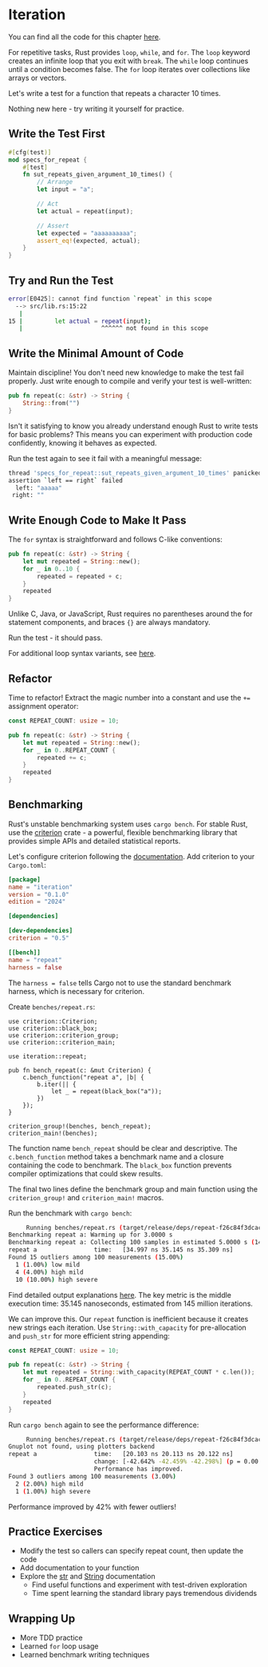 # Iteration

You can find all the code for this chapter [here](https://github.com/PeppyDays/learn-rust-with-tests/tree/main/examples/iteration).

For repetitive tasks, Rust provides `loop`, `while`, and `for`. The `loop` keyword creates an infinite loop that you exit with `break`. The `while` loop continues until a condition becomes false. The `for` loop iterates over collections like arrays or vectors.

Let's write a test for a function that repeats a character 10 times.

Nothing new here - try writing it yourself for practice.

## Write the Test First

```rust
#[cfg(test)]
mod specs_for_repeat {
    #[test]
    fn sut_repeats_given_argument_10_times() {
        // Arrange
        let input = "a";

        // Act
        let actual = repeat(input);

        // Assert
        let expected = "aaaaaaaaaa";
        assert_eq!(expected, actual);
    }
}
```

## Try and Run the Test

```bash
error[E0425]: cannot find function `repeat` in this scope
  --> src/lib.rs:15:22
   |
15 |         let actual = repeat(input);
   |                      ^^^^^^ not found in this scope
```

## Write the Minimal Amount of Code

Maintain discipline! You don't need new knowledge to make the test fail properly. Just write enough to compile and verify your test is well-written:

```rust
pub fn repeat(c: &str) -> String {
    String::from("")
}
```

Isn't it satisfying to know you already understand enough Rust to write tests for basic problems? This means you can experiment with production code confidently, knowing it behaves as expected.

Run the test again to see it fail with a meaningful message:

```bash
thread 'specs_for_repeat::sut_repeats_given_argument_10_times' panicked at src/lib.rs:19:9:
assertion `left == right` failed
  left: "aaaaa"
 right: ""
```

## Write Enough Code to Make It Pass

The `for` syntax is straightforward and follows C-like conventions:

```rust
pub fn repeat(c: &str) -> String {
    let mut repeated = String::new();
    for _ in 0..10 {
        repeated = repeated + c;
    }
    repeated
}
```

Unlike C, Java, or JavaScript, Rust requires no parentheses around the for statement components, and braces `{}` are always mandatory.

Run the test - it should pass.

For additional loop syntax variants, see [here](https://doc.rust-lang.org/stable/rust-by-example/flow_control.html).

## Refactor

Time to refactor! Extract the magic number into a constant and use the `+=` assignment operator:

```rust
const REPEAT_COUNT: usize = 10;

pub fn repeat(c: &str) -> String {
    let mut repeated = String::new();
    for _ in 0..REPEAT_COUNT {
        repeated += c;
    }
    repeated
}
```

## Benchmarking

Rust's unstable benchmarking system uses `cargo bench`. For stable Rust, use the [criterion](https://github.com/bheisler/criterion.rs) crate - a powerful, flexible benchmarking library that provides simple APIs and detailed statistical reports.

Let's configure criterion following the [documentation](https://bheisler.github.io/criterion.rs/book/getting_started.html). Add criterion to your `Cargo.toml`:

```toml
[package]
name = "iteration"
version = "0.1.0"
edition = "2024"

[dependencies]

[dev-dependencies]
criterion = "0.5"

[[bench]]
name = "repeat"
harness = false
```

The `harness = false` tells Cargo not to use the standard benchmark harness, which is necessary for criterion.

Create `benches/repeat.rs`:

```rust,ignore
use criterion::Criterion;
use criterion::black_box;
use criterion::criterion_group;
use criterion::criterion_main;

use iteration::repeat;

pub fn bench_repeat(c: &mut Criterion) {
    c.bench_function("repeat a", |b| {
        b.iter(|| {
            let _ = repeat(black_box("a"));
        })
    });
}

criterion_group!(benches, bench_repeat);
criterion_main!(benches);
```

The function name `bench_repeat` should be clear and descriptive. The `c.bench_function` method takes a benchmark name and a closure containing the code to benchmark. The `black_box` function prevents compiler optimizations that could skew results.

The final two lines define the benchmark group and main function using the `criterion_group!` and `criterion_main!` macros.

Run the benchmark with `cargo bench`:

```bash
     Running benches/repeat.rs (target/release/deps/repeat-f26c84f3dcacddd5)
Benchmarking repeat a: Warming up for 3.0000 s
Benchmarking repeat a: Collecting 100 samples in estimated 5.0000 s (145M iterations)
repeat a                time:   [34.997 ns 35.145 ns 35.309 ns]
Found 15 outliers among 100 measurements (15.00%)
  1 (1.00%) low mild
  4 (4.00%) high mild
  10 (10.00%) high severe
```

Find detailed output explanations [here](https://bheisler.github.io/criterion.rs/book/user_guide/command_line_output.html). The key metric is the middle execution time: 35.145 nanoseconds, estimated from 145 million iterations.

We can improve this. Our `repeat` function is inefficient because it creates new strings each iteration. Use `String::with_capacity` for pre-allocation and `push_str` for more efficient string appending:

```rust
const REPEAT_COUNT: usize = 10;

pub fn repeat(c: &str) -> String {
    let mut repeated = String::with_capacity(REPEAT_COUNT * c.len());
    for _ in 0..REPEAT_COUNT {
        repeated.push_str(c);
    }
    repeated
}
```

Run `cargo bench` again to see the performance difference:

```bash
     Running benches/repeat.rs (target/release/deps/repeat-f26c84f3dcacddd5)
Gnuplot not found, using plotters backend
repeat a                time:   [20.103 ns 20.113 ns 20.122 ns]
                        change: [-42.642% -42.459% -42.298%] (p = 0.00 < 0.05)
                        Performance has improved.
Found 3 outliers among 100 measurements (3.00%)
  2 (2.00%) high mild
  1 (1.00%) high severe
```

Performance improved by 42% with fewer outliers!

## Practice Exercises

- Modify the test so callers can specify repeat count, then update the code
- Add documentation to your function
- Explore the [str](https://doc.rust-lang.org/std/primitive.str.html) and [String](https://doc.rust-lang.org/std/string/struct.String.html) documentation
  - Find useful functions and experiment with test-driven exploration
  - Time spent learning the standard library pays tremendous dividends

## Wrapping Up

- More TDD practice
- Learned `for` loop usage
- Learned benchmark writing techniques